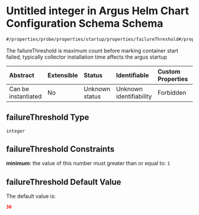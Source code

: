 # Untitled integer in Argus Helm Chart Configuration Schema Schema

```txt
#/properties/probe/properties/startup/properties/failureThreshold#/properties/probe/properties/startup/properties/failureThreshold
```

The failureThreshold is maximum count before marking container start failed, typically collector installation time affects the argus startup

| Abstract            | Extensible | Status         | Identifiable            | Custom Properties | Additional Properties | Access Restrictions | Defined In                                                        |
| :------------------ | :--------- | :------------- | :---------------------- | :---------------- | :-------------------- | :------------------ | :---------------------------------------------------------------- |
| Can be instantiated | No         | Unknown status | Unknown identifiability | Forbidden         | Allowed               | none                | [values.schema.json\*](values.schema.json "open original schema") |

## failureThreshold Type

`integer`

## failureThreshold Constraints

**minimum**: the value of this number must greater than or equal to: `1`

## failureThreshold Default Value

The default value is:

```json
30
```
